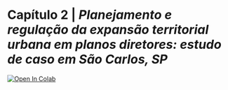 # **Capítulo 2** | *Planejamento e regulação da expansão territorial urbana em planos diretores: estudo de caso em São Carlos, SP*
<a target="_blank" href="https://colab.research.google.com/github/icn-sousa/Tese_Planejamento-e-controle-da-expansao-territorial-urbana-na-implementacao-do-Plano-Diretor/blob/main/cap_2/2-pontuacoes_planos_diretores.ipynb">
  <img src="https://colab.research.google.com/assets/colab-badge.svg" alt="Open In Colab"/>
</a>
